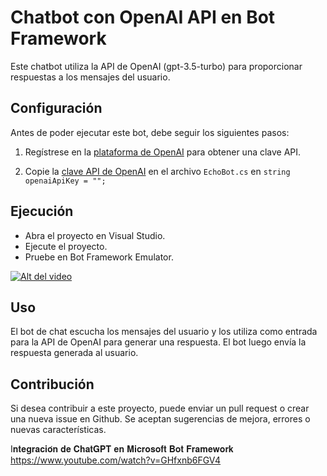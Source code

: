 # Chatbot con OpenAI API en Bot Framework

Este chatbot utiliza la API de OpenAI (gpt-3.5-turbo) para proporcionar respuestas a los mensajes del usuario.

## Configuración

Antes de poder ejecutar este bot, debe seguir los siguientes pasos:

1. Regístrese en la [plataforma de OpenAI](https://platform.openai.com/signup) para obtener una clave API.

2. Copie la [clave API de OpenAI](https://platform.openai.com/account/api-keys) en el archivo `EchoBot.cs` en `string openaiApiKey = "";`

## Ejecución
- Abra el proyecto en Visual Studio.
- Ejecute el proyecto.
- Pruebe en Bot Framework Emulator.

[![Alt del video](https://img.youtube.com/vi/GHfxnb6FGV4/0.jpg)](https://www.youtube.com/watch?v=GHfxnb6FGV4)

## Uso
El bot de chat escucha los mensajes del usuario y los utiliza como entrada para la API de OpenAI para generar una respuesta. El bot luego envía la respuesta generada al usuario.

## Contribución
Si desea contribuir a este proyecto, puede enviar un pull request o crear una nueva issue en Github. Se aceptan sugerencias de mejora, errores o nuevas características.

I𝐧𝐭𝐞𝐠𝐫𝐚𝐜𝐢𝐨́𝐧 𝐝𝐞 𝐂𝐡𝐚𝐭𝐆𝐏𝐓 𝐞𝐧 𝐌𝐢𝐜𝐫𝐨𝐬𝐨𝐟𝐭 𝐁𝐨𝐭 𝐅𝐫𝐚𝐦𝐞𝐰𝐨𝐫𝐤
https://www.youtube.com/watch?v=GHfxnb6FGV4
